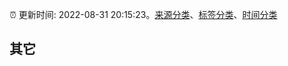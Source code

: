:alarm_clock: 更新时间: 2022-08-31 20:15:23。[来源分类](../README.md)、[标签分类](../TAGS.md)、[时间分类](../TIMELINE.md)

## 其它



